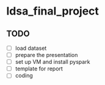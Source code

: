 # ldsa_final_project

## TODO

- [ ] load dataset
- [ ] prepare the presentation
- [ ] set up VM and install pyspark
- [ ] template for report
- [ ] coding